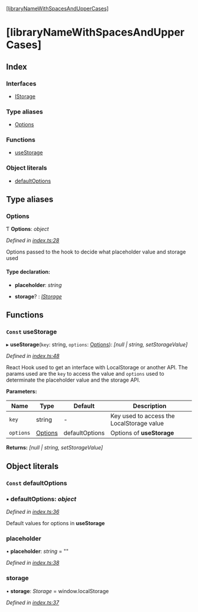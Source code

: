[[libraryNameWithSpacesAndUpperCases]](README.md)

# [libraryNameWithSpacesAndUpperCases]

## Index

### Interfaces

* [IStorage](interfaces/istorage.md)

### Type aliases

* [Options](README.md#options)

### Functions

* [useStorage](README.md#const-usestorage)

### Object literals

* [defaultOptions](README.md#const-defaultoptions)

## Type aliases

###  Options

Ƭ **Options**: *object*

*Defined in [index.ts:28](https://github.com/mechamobau/simplestorage/blob/6b9301e/src/index.ts#L28)*

Options passed to the hook to decide what placeholder value and storage used

#### Type declaration:

* **placeholder**: *string*

* **storage**? : *[IStorage](interfaces/istorage.md)*

## Functions

### `Const` useStorage

▸ **useStorage**(`key`: string, `options`: [Options](README.md#options)): *[null | string, setStorageValue]*

*Defined in [index.ts:48](https://github.com/mechamobau/simplestorage/blob/6b9301e/src/index.ts#L48)*

React Hook used to get an interface with LocalStorage or another API. The
params used are the `key` to access the value and `options` used to
determinate the placeholder value and the storage API.

**Parameters:**

Name | Type | Default | Description |
------ | ------ | ------ | ------ |
`key` | string | - | Key used to access the LocalStorage value |
`options` | [Options](README.md#options) |  defaultOptions | Options of **useStorage**  |

**Returns:** *[null | string, setStorageValue]*

## Object literals

### `Const` defaultOptions

### ▪ **defaultOptions**: *object*

*Defined in [index.ts:36](https://github.com/mechamobau/simplestorage/blob/6b9301e/src/index.ts#L36)*

Default values for options in **useStorage**

###  placeholder

• **placeholder**: *string* = ""

*Defined in [index.ts:38](https://github.com/mechamobau/simplestorage/blob/6b9301e/src/index.ts#L38)*

###  storage

• **storage**: *Storage* =  window.localStorage

*Defined in [index.ts:37](https://github.com/mechamobau/simplestorage/blob/6b9301e/src/index.ts#L37)*
